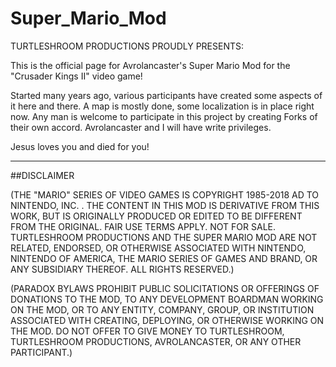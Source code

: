# Super_Mario_Mod

TURTLESHROOM PRODUCTIONS PROUDLY PRESENTS: 

This is the official page for Avrolancaster's Super Mario Mod for the "Crusader Kings II" video game!

Started many years ago, various participants have created some aspects of it here and there. A map is mostly done, some localization is in place right now. Any man is welcome to participate in this project by creating Forks of their own accord. Avrolancaster and I will have write privileges.

Jesus loves you and died for you!

----------------

##DISCLAIMER

(THE "MARIO" SERIES OF VIDEO GAMES IS COPYRIGHT 1985-2018 AD TO NINTENDO, INC. . THE CONTENT IN THIS MOD IS DERIVATIVE FROM THIS WORK, BUT IS ORIGINALLY PRODUCED OR EDITED TO BE DIFFERENT FROM THE ORIGINAL. FAIR USE TERMS APPLY. NOT FOR SALE. TURTLESHROOM PRODUCTIONS AND THE SUPER MARIO MOD ARE NOT RELATED, ENDORSED, OR OTHERWISE ASSOCIATED WITH NINTENDO, NINTENDO OF AMERICA, THE MARIO SERIES OF GAMES AND BRAND, OR ANY SUBSIDIARY THEREOF. ALL RIGHTS RESERVED.)

(PARADOX BYLAWS PROHIBIT PUBLIC SOLICITATIONS OR OFFERINGS OF DONATIONS TO THE MOD, TO ANY DEVELOPMENT BOARDMAN WORKING ON THE MOD, OR TO ANY ENTITY, COMPANY, GROUP, OR INSTITUTION ASSOCIATED WITH CREATING, DEPLOYING, OR OTHERWISE WORKING ON THE MOD. DO NOT OFFER TO GIVE MONEY TO TURTLESHROOM, TURTLESHROOM PRODUCTIONS, AVROLANCASTER, OR ANY OTHER PARTICIPANT.)
